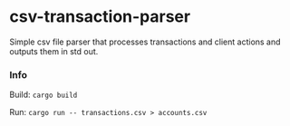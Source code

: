 # csv-transaction-parser
Simple csv file parser that processes transactions and client actions and outputs them in std out.

### Info
Build:
```cargo build```

Run:
```cargo run -- transactions.csv > accounts.csv```